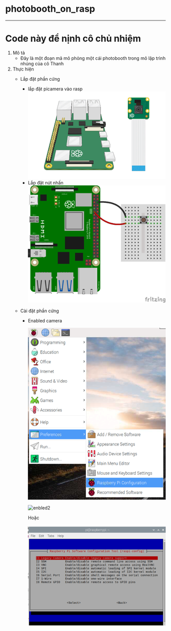 # photobooth_on_rasp
---
# **Code này để nịnh cô chủ nhiệm**
1. Mô tả
   - Đây là một đoạn mã mô phỏng một cái photobooth trong mô lập trình nhúng của cô Thanh
2. Thực hiện
   - Lắp đặt phần cứng
     - lắp đặt picamera vào rasp
       ![Lắp cam](https://github.com/truong020402/photobooth_on_rasp/blob/main/connect-camera.gif?raw=true)
     - Lắp đặt nút nhấn
       ![ Lắp nút nhấn](https://github.com/truong020402/photobooth_on_rasp/blob/main/ukGkEy7SChx2k7stu6aaxT.png?raw=true)

   - Cài đặt phần cứng
     - Enabled camera
       
       ![enabled1](https://github.com/truong020402/photobooth_on_rasp/blob/main/pi-configuration-menu.png?raw=true)

       ![enbled2](https://github.com/truong020402/photobooth_on_rasp/blob/main/pi-configuration-interfaces-annotated.png?raw=true)

       Hoặc

       ![enbled3](https://github.com/truong020402/photobooth_on_rasp/blob/main/Capture.PNG?raw=true)
